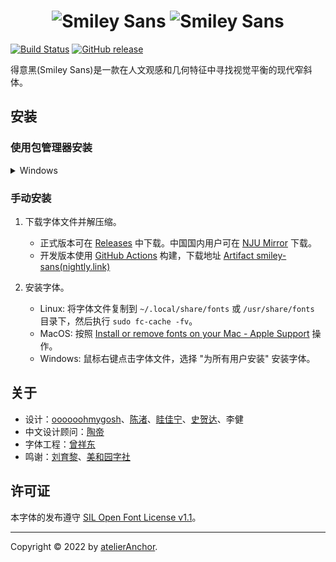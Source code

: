 <h1 align="center">
  <img src="images/smiley-sans.light.svg#gh-light-mode-only" title="Smiley Sans">
  <img src="images/smiley-sans.dark.svg#gh-dark-mode-only" title="Smiley Sans">
</h1>

[![Build Status](https://github.com/atelier-anchor/smiley-sans/workflows/build/badge.svg)](https://github.com/atelier-anchor/smiley-sans/actions) [![GitHub release](https://img.shields.io/github/release/atelier-anchor/smiley-sans/all.svg)](https://github.com/atelier-anchor/smiley-sans/releases/latest)

得意黑(Smiley Sans)是一款在人文观感和几何特征中寻找视觉平衡的现代窄斜体。

## 安装

### 使用包管理器安装

<!--
<details>
  <summary>Linux</summary>

</details>
-->

<!--
<details>
  <summary>MacOS</summary>

</details>
 -->

<details>
  <summary>Windows</summary>

| 包管理器                                                         | 命令                                                              |
| ---------------------------------------------------------------- | ----------------------------------------------------------------- |
| [Scoop](https://scoop.sh)                                        | `scoop install smiley-sans` <br/> `scoop install smiley-sans-dev` |
| [Chocolatey](https://chocolatey.org)                             |                                                                   |
| [WinGet](https://www.microsoft.com/p/app-installer/9nblggh4nns1) |                                                                   |

</details>

### 手动安装

1. 下载字体文件并解压缩。

   - 正式版本可在 [Releases](https://github.com/atelier-anchor/smiley-sans/releases) 中下载。中国国内用户可在 [NJU Mirror](https://mirror.nju.edu.cn/github-release/atelier-anchor/smiley-sans/LatestRelease/) 下载。
   - 开发版本使用 [GitHub Actions](https://github.com/atelier-anchor/smiley-sans/actions) 构建，下载地址 [Artifact smiley-sans(nightly.link)](https://nightly.link/atelier-anchor/smiley-sans/workflows/main/dev/smiley-sans)

2. 安装字体。

   - Linux: 将字体文件复制到 `~/.local/share/fonts` 或 `/usr/share/fonts` 目录下，然后执行 `sudo fc-cache -fv`。
   - MacOS: 按照 [Install or remove fonts on your Mac - Apple Support](http://support.apple.com/kb/HT2509) 操作。
   - Windows: 鼠标右键点击字体文件，选择 "为所有用户安装" 安装字体。

## 关于

- 设计：[oooooohmygosh](https://space.bilibili.com/38053181)、[陈渚](https://github.com/Na9isa)、[眭佳宁](https://github.com/janine-sui)、[史贺达](https://github.com/HedaShi313)、李健
- 中文设计顾问：[陶帝](https://github.com/TaoDi1032805)
- 字体工程：[曾祥东](https://github.com/stone-zeng)
- 鸣谢：[刘育黎](https://github.com/willie4624)、[美和园字社](https://www.instagram.com/mhytypeclub)

## 许可证

本字体的发布遵守 [SIL Open Font License v1.1](LICENSE)。

---

Copyright &copy; 2022 by [atelierAnchor](https://atelier-anchor.com).
